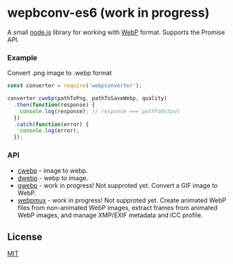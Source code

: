 # wepbconv-es6 (work in progress)
A small [node.js](http://nodejs.org) library for working with [WebP](https://developers.google.com/speed/webp/docs/using) format. Supports the Promise API.

### Example
Convert .png image to .webp format
```js
const converter = require('webpconverter');

converter.cwebp(pathToPng, pathToSaveWebp, quality)
  .then(function(response) {
    console.log(response); // response === pathToOutput
  })
  .catch(function(error) {
    console.log(error);
  });
```
### API
  - [cwebp](https://developers.google.com/speed/webp/docs/cwebp)  - image to webp.
  - [dwebp](https://developers.google.com/speed/webp/docs/dwebp)  - webp to image.
  - [gwebp](https://developers.google.com/speed/webp/docs/gif2webp) - work in progress! Not supproted yet. Convert a GIF image to WebP.
  - [webpmux](https://developers.google.com/speed/webp/docs/webpmux)  - work in progress! Not supproted yet. Create animated WebP files from non-animated WebP images, extract frames from animated WebP images, and manage XMP/EXIF metadata and ICC profile.


## License
  [MIT](LICENSE)
